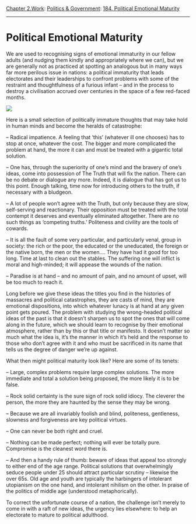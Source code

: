 [Chapter 2.Work](https://www.theschooloflife.com/thebookoflife/category/work/): [Politics & Government](https://www.theschooloflife.com/thebookoflife/category/work/politics-government/): [184. Political Emotional Maturity](https://www.theschooloflife.com/thebookoflife/political-emotional-maturity/)

* * *

# Political Emotional Maturity

We are used to recognising signs of emotional immaturity in our fellow adults (and nudging them kindly and appropriately where we can), but we are generally not as practiced at spotting an analogous but in many ways far more perilous issue in nations: a political immaturity that leads electorates and their leaderships to confront problems with some of the restraint and thoughtfulness of a furious infant – and in the process to destroy a civilisation accrued over centuries in the space of a few red-faced months.

![](https://upload.wikimedia.org/wikipedia/commons/4/4b/Sunset_by_Caspar_David_Friedrich.jpg)

Here is a small selection of politically immature thoughts that may take hold in human minds and become the heralds of catastrophe:

– Radical impatience. A feeling that ‘this’ (whatever ill one chooses) has to stop at once, whatever the cost. The bigger and more complicated the problem at hand, the more it can and must be treated with a gigantic total solution.&nbsp;

– One has, through the superiority of one’s mind and the bravery of one’s ideas, come into possession of The Truth that will fix the nation. There can be no debate or dialogue any more. Indeed, it is dialogue that has got us to this point. Enough talking, time now for introducing others to the truth, if necessary with a bludgeon.

– A lot of people won’t agree with the Truth, but only because they are slow, self-serving and reactionary. Their opposition must be treated with the total contempt it deserves and eventually eliminated altogether. There are no such things as ‘competing truths.’ Politeness and civility are the tools of cowards.

– It is all the fault of some very particular, and particularly venal, group in society: the rich or the poor, the educated or the uneducated, the foreign or the native born, the men or the women…. They have had it good for too long. Time at last to clean out the stables. The suffering one will inflict is moral and high-minded; it will appease the wounds of the nation.

– Paradise is at hand – and no amount of pain, and no amount of upset, will be too much to reach it.

Long before we give these ideas the titles you find in the histories of massacres and political catastrophes, they are casts of mind, they are emotional dispositions, into which whatever lunacy is at hand at any given point gets poured. The problem with studying the wrong-headed political ideas of the past is that it doesn’t sharpen us to spot the ones that will come along in the future, which we should learn to recognise by their emotional atmosphere, rather than by this or that title or manifesto. It doesn’t matter so much what the idea is, it’s the manner in which it’s held and the response to those who don’t agree with it and who must be sacrificed in its name that tells us the degree of danger we’re up against.

What then might political maturity look like? Here are some of its tenets:

– Large, complex problems require large complex solutions. The more immediate and total a solution being proposed, the more likely it is to be false.&nbsp;

– Rock solid certainty is the sure sign of rock solid idiocy. The cleverer the person, the more they are haunted by the sense they may be wrong.

– Because we are all invariably foolish and blind, politeness, gentleness, slowness and forgiveness are key political virtues.&nbsp;

– One can never be both right and cruel.&nbsp;

– Nothing can be made perfect; nothing will ever be totally pure. Compromise is the cleanest word there is.

– And then a handy rule of thumb: beware of ideas that appeal too strongly to either end of the age range. Political solutions that overwhelmingly seduce people under 25 should attract particular scrutiny – likewise the over 65s. Old age and youth are typically the harbingers of intolerant utopianism on the one hand, and intolerant nihilism on the other. In praise of the politics of middle age (understood metaphorically).

To correct the unfortunate course of a nation, the challenge isn’t merely to come in with a raft of new ideas, the urgency lies elsewhere: to help an electorate to mature to political adulthood.
